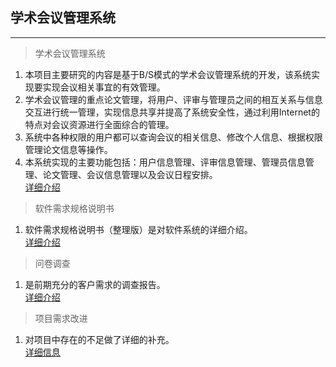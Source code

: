 ## 学术会议管理系统
***
>学术会议管理系统
1. 本项目主要研究的内容是基于B/S模式的学术会议管理系统的开发，该系统实现要实现会议相关事宜的有效管理。
2. 学术会议管理的重点论文管理，将用户、评审与管理员之间的相互关系与信息交互进行统一管理，实现信息共享并提高了系统安全性，通过利用Internet的特点对会议资源进行全面综合的管理。
3. 系统中各种权限的用户都可以查询会议的相关信息、修改个人信息、根据权限管理论文信息等操作。
4. 本系统实现的主要功能包括：用户信息管理、评审信息管理、管理员信息管理、论文管理、会议信息管理以及会议日程安排。   
[详细介绍](https://github.com/RNTF6/web/blob/master/%E5%AD%A6%E6%9C%AF%E4%BC%9A%E8%AE%AE%E7%AE%A1%E7%90%86%E7%B3%BB%E7%BB%9F.doc)
>软件需求规格说明书
1. 软件需求规格说明书（整理版）是对软件系统的详细介绍。   
[详细介绍](https://github.com/RNTF6/web/blob/master/%E8%BD%AF%E4%BB%B6%E9%9C%80%E6%B1%82%E8%A7%84%E6%A0%BC%E8%AF%B4%E6%98%8E%E4%B9%A6%EF%BC%88%E6%95%B4%E7%90%86%E7%89%88%EF%BC%89.doc)    
>问卷调查
1. 是前期充分的客户需求的调查报告。    
[详细介绍](https://github.com/RNTF6/web/blob/master/%E9%97%AE%E5%8D%B7%E8%B0%83%E6%9F%A5.doc)
>项目需求改进
1. 对项目中存在的不足做了详细的补充。       
[详细信息](https://github.com/RNTF6/web/blob/master/%E4%BC%9A%E8%AE%AE%E7%AE%A1%E7%90%86%E7%B3%BB%E7%BB%9F%E3%80%8A%E8%BD%AF%E4%BB%B6%E7%B3%BB%E7%BB%9F%E6%A6%82%E8%A6%81%E8%AE%BE%E8%AE%A1%E8%AF%B4%E6%98%8E%E4%B9%A6%E3%80%8B.doc)
